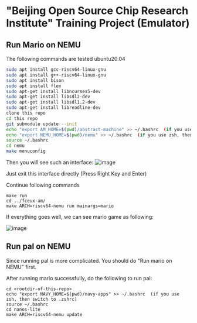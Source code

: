 # "Beijing Open Source Chip Research Institute" Training Project (Emulator)

## Run Mario on NEMU

The following commands are tested ubuntu20.04 

```bash
sudo apt install gcc-riscv64-linux-gnu
sudo apt install g++-riscv64-linux-gnu
sudo apt install bison
sudo apt install flex
sudo apt-get install libncurses5-dev
sudo apt-get install libsdl2-dev
sudo apt-get install libsdl1.2-dev
sudo apt-get install libreadline-dev
clone this repo
cd this repo
git submodule update --init
echo "export AM_HOME=$(pwd)/abstract-machine" >> ~/.bashrc  (if you use zsh, then switch to .zshrc)
echo "export NEMU_HOME=$(pwd)/nemu" >> ~/.bashrc  (if you use zsh, then switch to .zshrc)
source ~/.bashrc
cd nemu
make menuconfig
```

Then you will see such an interface:
![image](https://github.com/YinhuaChen-cloud/ysyx-workbench/assets/57990071/f32b355e-27a6-4da3-b7a3-51c0b3c772e9)

Just exit this interface directly (Press Right Key and Enter)

Continue following commands
```
make run
cd ../fceux-am/
make ARCH=riscv64-nemu run mainargs=mario
```

If everything goes well, we can see mario game as following:

![image](https://github.com/YinhuaChen-cloud/ysyx-workbench/assets/57990071/f149d47b-8a59-4111-be7d-2015c5017709)

## Run pal on NEMU

Since running pal is more complicated. You should do "Run mario on NEMU" first.

After running mario successfully, do the following to run pal:

```
cd <rootdir-of-this-repo>
echo "export NAVY_HOME=$(pwd)/navy-apps" >> ~/.bashrc  (if you use zsh, then switch to .zshrc)
source ~/.bashrc
cd nanos-lite
make ARCH=riscv64-nemu update
```



